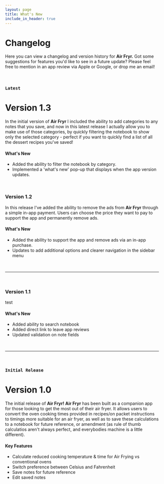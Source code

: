 ```yaml
---
layout: page
title: What's New
include_in_header: true
---
```


# Changelog
Here you can view a changelog and version history for **Air Fryr.**
Got some suggestions for features you'd like to see in a future update? Please feel free to mention in an app review via Apple or Google, or drop me an email!

<br>

### `Latest`
# **Version 1.3**
In the initial version of **Air Fryr** I included the ability to add categories to any notes that you save, and now in this latest release I actually allow you to make use of those categories, by quickly filtering the notebook to show only the selected category - perfect if you want to quickly find a list of all the dessert recipes you've saved!

#### What's New
- Added the ability to filter the notebook by category.
- Implemented a 'what's new' pop-up that displays when the app version updates.


<br>

### **Version 1.2**
In this release I've added the ability to remove the ads from **Air Fryr** through a simple in-app payment. Users can choose the price they want to pay to support the app and permanently remove ads.

#### What's New
- Added the ability to support the app and remove ads via an in-app purchase.
- Updates to add additional options and clearer navigation in the sidebar menu

<br>

________
<br>

### **Version 1.1**
test

#### What's New
- Added ability to search notebook
- Added direct link to leave app reviews
- Updated validation on note fields

<br>

________
<br>

### `Initial Release`
# **Version 1.0**
The initial release of **Air Fryr!**
**Air Fryr** has been built as a companion app for those looking to get the most out of their air fryer. It allows users to convert the oven cooking times provided in recipes/on packet instructions to timings more suitable for an air fryer, as well as to save these calculations to a notebook for future reference, or amendment (as rule of thumb calculatios aren't always perfect, and everybodies machine is a little different).

#### Key Features
- Calculate reduced cooking temperature & time for Air Frying vs conventional ovens
- Switch preference between Celsius and Fahrenheit
- Save notes for future reference
- Edit saved notes

<br>



<br>
